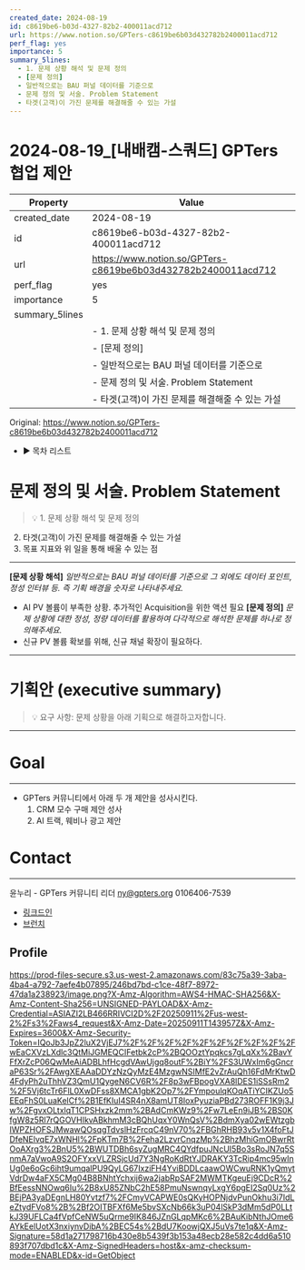 ```yaml
---
created_date: 2024-08-19
id: c8619be6-b03d-4327-82b2-400011acd712
url: https://www.notion.so/GPTers-c8619be6b03d432782b2400011acd712
perf_flag: yes
importance: 5
summary_5lines:
  - 1. 문제 상황 해석 및 문제 정의
  - [문제 정의]
  - 일반적으로는 BAU 퍼널 데이터를 기준으로
  - 문제 정의 및 서술. Problem Statement
  - 타겟(고객)이 가진 문제를 해결해줄 수 있는 가설
---
```


# 2024-08-19_[내배캠-스쿼드] GPTers 협업 제안

| Property | Value |
| --- | --- |
| created_date | 2024-08-19 |
| id | c8619be6-b03d-4327-82b2-400011acd712 |
| url | https://www.notion.so/GPTers-c8619be6b03d432782b2400011acd712 |
| perf_flag | yes |
| importance | 5 |
| summary_5lines | |
|  | - 1. 문제 상황 해석 및 문제 정의 |
|  | - [문제 정의] |
|  | - 일반적으로는 BAU 퍼널 데이터를 기준으로 |
|  | - 문제 정의 및 서술. Problem Statement |
|  | - 타겟(고객)이 가진 문제를 해결해줄 수 있는 가설 |

Original: https://www.notion.so/GPTers-c8619be6b03d432782b2400011acd712

- ▶ 목차 리스트

#  문제 정의 및 서술. Problem Statement
> 💡 1. 문제 상황 해석 및 문제 정의
2. 타겟(고객)이 가진 문제를 해결해줄 수 있는 가설
3. 목표 지표와 위 일을 통해 배울 수 있는 점

  ---
  **[문제 상황 해석]**
  *일반적으로는 BAU 퍼널 데이터를 기준으로
그 외에도 데이터 포인트, 정성 인터뷰 등. 즉 기획 배경을 숫자로 나타내주세요.*
  - AI PV 볼륨이 부족한 상황. 추가적인 Acquisition을 위한 액션 필요
  **[문제 정의]**
  *문제 상황에 대한 정성, 정량 데이터를 활용하여 다각적으로 해석한 문제를 하나로 정의해주세요.*
  - 신규 PV 볼륨 확보를 위해, 신규 채널 확장이 필요하다.

  ---

#  기획안 (executive summary)
> 💡 요구 사항: 문제 상황을 아래 기획으로 해결하고자합니다.

  ---

# Goal

  ---
  - GPTers 커뮤니티에서 아래 두 개 제안을 성사시킨다.
    1. CRM 모수 구매 제안 성사
    1. AI 트랙, 웨비나 광고 제안

# Contact

  ---
  윤누리 - GPTers 커뮤니티 리더
  [ny@gpters.org](mailto:ny@gpters.org)
  0106406-7539
  - [링크드인](https://www.linkedin.com/in/nuri-yoon-8b3058117/)
  - [브런치](https://brunch.co.kr/@wine-ny/158)

## Profile
  https://prod-files-secure.s3.us-west-2.amazonaws.com/83c75a39-3aba-4ba4-a792-7aefe4b07895/246bd7bd-c1ce-48f7-8972-47da1a238923/image.png?X-Amz-Algorithm=AWS4-HMAC-SHA256&X-Amz-Content-Sha256=UNSIGNED-PAYLOAD&X-Amz-Credential=ASIAZI2LB466RRIVCI2D%2F20250911%2Fus-west-2%2Fs3%2Faws4_request&X-Amz-Date=20250911T143957Z&X-Amz-Expires=3600&X-Amz-Security-Token=IQoJb3JpZ2luX2VjEJ7%2F%2F%2F%2F%2F%2F%2F%2F%2F%2FwEaCXVzLXdlc3QtMiJGMEQCIFetbk2cP%2BQOOztYpqkcs7gLqXx%2BavYFfXrZcP06QwMeAiADBLhfHcgdVAwUjgq8outF%2BiY%2FS3UWxIm6gGncraP63Sr%2FAwgXEAAaDDYzNzQyMzE4MzgwNSIMfE2vZrAuQh16FdMrKtwD4FdyPh2uThhVZ3QmU1QygeN6CV6R%2F8p3wFBpogVXA8lDES1iSSsRm2%2F5Vj6tcTr6FlL0XwDFss8XMCA1gbK2Op7%2FYmpoulqKOqATiYCIKZUo5EEqFhS0LuaKelCf%2B1EfKIuI4SR4nX8amUT8IoxPyuziaPBd273ROFF1K9j3Jw%2FgvxOLtxlqT1CPSHxzk2mm%2BAdCmKWz9%2Fw7LeEn9iJB%2BS0KfgW8z5Rl7rQGOVHIkvABkhmM3cBQhUqxY0WnQsV%2BdmXya02wEWtzgbIWPZHOFSJMwawQOsqgTdvslHzFrcqC49nV70%2FBGhRHB93v5v1X4foFtJDfeNElvqE7xWNHl%2FpKTm7B%2Feha2LzvrCnqzMp%2BhzMhiGmOBwrRtOoAXrg3%2BnU5%2BWUTDBh6syZugMRC4QYdfpuJNcUI5Bo3sRoJN7q5SnmA7aVwoA9S2OFYxxVLZRSjcUd7Y3NgRoKdRtYJDRAKY3TcRip4mc95wInUg0e6oGc6iht9umqalPU9QyLG67IxziFH4YviBDDLcaawOWCwuRNK1yQmytVdrDw4aFX5CMg04B8BNhtYchxij6wa2jabRpSAF2MWMTKgeuEj9CDcR%2BfEessNNOwq6Iu%2B8xU85ZNbC2hE58PmuNswnqyLxgY6pgEI2Sq0Uz%2BEjPA3yaDEgnLH80Yvtzf7%2FCmyVCAPWE0sQKyHOPNjdvPunOkhu3i7IdLeZtydFVo8%2B%2Bf2OITBFXf6Me5bvSXcNb66k3uP04lSkP3dMm5dP0LLtkJ39UFLCa4fVpfCeNW5uQrme9IK846JZnGLqpMKc6%2BAuKibNthJOme6AYkEelUotX3nxiynvDibA%2BEC54s%2BdU7KoowjQXJ5uVs7te1q&X-Amz-Signature=58d1a271798716b430e8b5439f3b153a48ecb28e582c4dd6a510893f707dbd1c&X-Amz-SignedHeaders=host&x-amz-checksum-mode=ENABLED&x-id=GetObject
